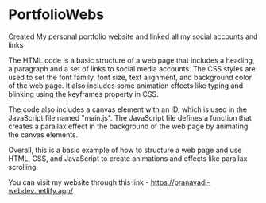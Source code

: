 # PortfolioWebs
Created My personal portfolio website and linked all my social accounts and links 

The HTML code is a basic structure of a web page that includes a heading, a paragraph and a set of links to social media accounts. 
The CSS styles are used to set the font family, font size, text alignment, and background color of the web page. 
It also includes some animation effects like typing and blinking using the keyframes property in CSS.

The code also includes a canvas element with an ID, which is used in the JavaScript file named "main.js".
The JavaScript file defines a function that creates a parallax effect in the background of the web page by animating the canvas elements.

Overall, this is a basic example of how to structure a web page and use HTML, CSS, and JavaScript to create animations and effects like parallax scrolling.

You can visit my website through this link - https://pranavadi-webdev.netlify.app/ 
